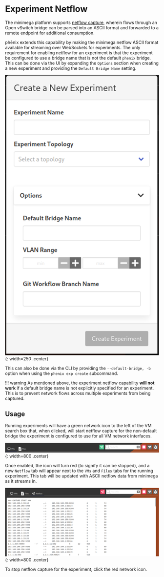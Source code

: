 # Experiment Netflow

The minimega platform supports [netflow
capture](https://minimega.org/articles/api.article#TOC_5.4.), wherein flows
through an Open vSwitch bridge can be parsed into an ASCII format and forwarded
to a remote endpoint for additional consumption.

phēnix extends this capability by making the minimega netflow ASCII format
available for streaming over WebSockets for experiments. The only requirement
for enabling netflow for an experiment is that the experiment be configured to
use a bridge name that is not the default `phenix` bridge. This can be done via
the UI by expanding the `Options` section when creating a new experiment and
providing the `Default Bridge Name` setting.

![screenshot](images/create_exp_options.png){: width=250 .center}

This can also be done via the CLI by providing the `--default-bridge, -b` option
when using the `phenix exp create` subcommand.

!!! warning
    As mentioned above, the experiment netflow capability **will not work** if a
    default bridge name is not explicitly specified for an experiment. This is
    to prevent network flows across multiple experiments from being captured.

## Usage

Running experiments will have a green network icon to the left of the VM search
box that, when clicked, will start netflow capture for the non-default bridge
the experiment is configured to use for all VM network interfaces.

![screenshot](images/exp_netflow_button.png){: width=800 .center}

Once enabled, the icon will turn red (to signify it can be stopped), and a new
`Netflow` tab will appear next to the `VMs` and `Files` tabs for the running
experiment. This tab will be updated with ASCII netflow data from minimega as it
streams in.

![screenshot](images/exp_netflow_tab.png){: width=800 .center}

To stop netflow capture for the experiment, click the red network icon.
